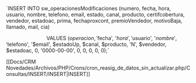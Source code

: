 `INSERT INTO sw_operacionesModificaciones (numero, fecha, hora, usuario, nombre, telefono, email, estado, canal, producto, certifcobertura, vendedor, estadoac, prima, fechaproxcont, premioVendedor, motivoBaja, llamado, mail, cia)

                            VALUES ($operacion, '$fecha', '$hora', '$usuario', '$nombre', '$telefono', '$email', $estadoUp, $canal, $producto, 'N', $vendedor, $estadoac, 0, '0000-00-00', 0, 0, 0, 0, 0);`

[[Docs/CRM Novedades/Archivos/PHP/Crons/cron_reasig_de_datos_sin_actualizar.php/Consultas/INSERT/INSERT|INSERT]]